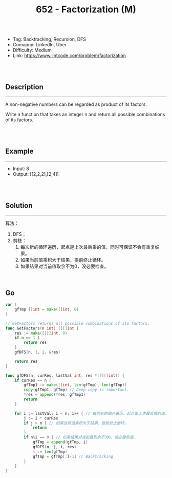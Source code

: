 # <center>652 - Factorization (M)</center> 



<br></br>

* Tag: Backtracking, Recursion, DFS
* Comapny: LinkedIn, Uber
* Difficulty: Medium
* Link: https://www.lintcode.com/problem/factorization

<br></br>



## Description
----
A non-negative numbers can be regarded as product of its factors.

Write a function that takes an integer n and return all possible combinations of its factors.

<br></br>



## Example
----
- Input: 8
- Output: [[2,2,2],[2,4]]

<br></br>



## Solution
----
算法：
1. DFS：
2. 剪枝：
    1. 每次新的循环遍历，起点是上次最后乘的值，同时可保证不会有重复结果。
    2. 如果当前值乘积大于结果，提前终止循环。
    3. 如果结果对当前值取余不为0，没必要检查。

<br>


## Go
```go
var (
	gfTmp []int = make([]int, 0)
)

// GetFactors returns all possible combinations of its factors.
func GetFactors(n int) [][]int {
	res := make([][]int, 0)
	if n == 1 {
		return res
	}
	gfDFS(n, 1, 2, &res)

	return res
}

func gfDFS(n, curRes, lastVal int, res *([][]int)) {
	if curRes == n {
		gfTmp1 := make([]int, len(gfTmp), len(gfTmp))
		copy(gfTmp1, gfTmp) // Deep copy is important.
		*res = append(*res, gfTmp1)
		return
	}

	for i := lastVal; i < n; i++ { // 每次新的循环遍历，起点是上次最后乘的值，同时可保证不会有重复结果。
		j := i * curRes
		if j > n { // 如果当前值乘积大于结果，提前终止循环。
			return
		}
		if n%i == 0 { // 如果结果对当前值取余不为0，没必要检查。
			gfTmp = append(gfTmp, i)
			gfDFS(n, j, i, res)
			l := len(gfTmp)
			gfTmp = gfTmp[:l-1] // Backtracking
		}
	}
}
```